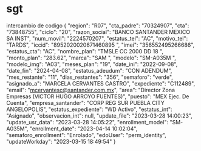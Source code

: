# sgt
intercambio de codigo
{
        "region": "R07",
        "cta_padre": "70324907",
        "cta": "73848755",
        "ciclo": "20",
        "razon_social": "BANCO SANTANDER MEXICO SA INST",
        "num_movil": "2224570207",
        "estatus_tel": "AC",
        "motivo_tel": "TARDS",
        "iccid": "8952020020671460895 ",
        "imei": "356552495266686",
        "estatus_cta": "AC",
        "nombre_plan": "TMSLE CC 2000 DD 18 ",
        "monto_plan": "283.62",
        "marca": "SAM            ",
        "modelo": "SM-A035M        ",
        "modelo_img": "A03",
        "meses_plan": "19",
        "date_ini": "2022-09-08",
        "date_fin": "2024-04-08",
        "estatus_adeudum": "CON ADENDUM",
        "mes_restante": "11",
        "dias_restantes": "356",
        "semaforo": "verde",
        "asignado_a": "MARCELA CERVANTES CASTRO",
        "expediente": "C112489",
        "email": "mcervantesc@santander.com.mx",
        "area": "Director Zona Empresas (VICTOR HUGO ARROYO FUENTES)",
        "puesto": "MEX Ejec. De Cuenta",
        "empresa_santander": "CORP REG SUR PUEBLA CITY ANGELOPOLIS",
        "estatus_expediente": "WD Activo",
        "estatus_int": "Asignado",
        "observacion_int": null,
        "update_file": "2023-03-28 14:00:23",
        "update_usr_data": "2023-03-28 14:05:22",
        "enrollment_model": "SM-A035M",
        "enrollment_date": "2023-04-14 10:02:04",
        "semaforo_enrollment": "Enrolado",
        "edoUser": "perm_identity",
        "updateWorkday": "2023-03-15 18:49:54"
    }
